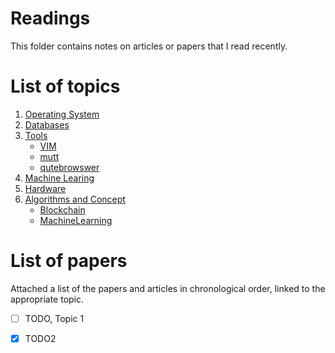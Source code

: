 # Readings
This folder contains notes on articles or papers that I read recently.

# List of topics 
1. [Operating System](operatingSystem)
2. [Databases](databases)
3. [Tools](tools)
	- [VIM](tools/vim)
	- [mutt](tools/mutt)
	- [qutebrowswer](tools/qutebrowser)
4. [Machine Learing](machineLearning)
5. [Hardware](hardware)
6. [Algorithms and Concept](algorithms)
	- [Blockchain](algorithms/blockchain)
	- [MachineLearning](algorithms/machineLearning)

# List of papers
Attached a list of the papers and articles in chronological order, linked to the appropriate topic.
- [ ] TODO, Topic 1
- [x] TODO2

